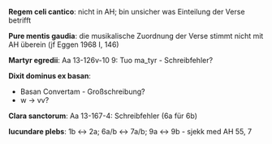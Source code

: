 <b>Regem celi cantico</b>: nicht in AH; bin unsicher was Einteilung der Verse betrifft

<b>Pure mentis gaudia</b>: die musikalische Zuordnung der Verse stimmt nicht mit AH überein (jf Eggen 1968 I, 146)


<b>Martyr egredii</b>: Aa 13-126v-10 9: Tuo ma_tyr - Schreibfehler?

<b>Dixit dominus ex basan</b>:
- Basan Convertam - Großschreibung?
- w -> vv?

<b>Clara sanctorum</b>: Aa 13-167-4: Schreibfehler (6a für 6b)

<b>Iucundare plebs</b>: 1b <-> 2a; 6a/b <-> 7a/b; 9a <-> 9b - sjekk med AH 55, 7
